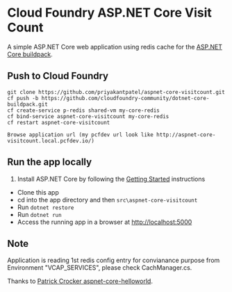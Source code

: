 # Cloud Foundry ASP.NET Core Visit Count

A simple ASP.NET Core web application using redis cache for the [ASP.NET Core buildpack][].

## Push to Cloud Foundry

```
git clone https://github.com/priyakantpatel/aspnet-core-visitcount.git
cf push -b https://github.com/cloudfoundry-community/dotnet-core-buildpack.git
cf create-service p-redis shared-vm my-core-redis
cf bind-service aspnet-core-visitcount my-core-redis
cf restart aspnet-core-visitcount

Browse application url (my pcfdev url look like http://aspnet-core-visitcount.local.pcfdev.io/)
```

## Run the app locally

1. Install ASP.NET Core by following the [Getting Started][] instructions
+ Clone this app
+ cd into the app directory and then `src\aspnet-core-visitcount`
+ Run `dotnet restore`
+ Run `dotnet run`
+ Access the running app in a browser at [http://localhost:5000](http://localhost:5000)

## Note
Application is reading 1st redis config entry for convianance purpose from Environment "VCAP_SERVICES", please check CachManager.cs.

Thanks to [Patrick Crocker aspnet-core-helloworld][].

[Getting Started]: http://docs.asp.net/en/latest/getting-started/index.html
[ASP.NET Core buildpack]: https://github.com/cloudfoundry-community/asp.net5-buildpack
[Patrick Crocker aspnet-core-helloworld]: https://github.com/patrickcrocker/aspnet-core-helloworld